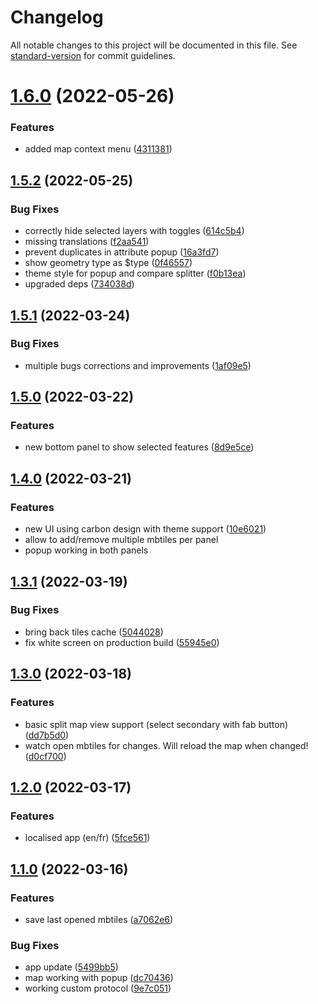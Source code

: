 # Changelog

All notable changes to this project will be documented in this file. See [standard-version](https://github.com/conventional-changelog/standard-version) for commit guidelines.

# [1.6.0](https://github.com/Akylas/mbview-rs/compare/v1.5.2...v1.6.0) (2022-05-26)


### Features

* added map context menu ([4311381](https://github.com/Akylas/mbview-rs/commit/4311381f11839a56fc100229874b4973ce2653d8))



## [1.5.2](https://github.com/Akylas/mbview-rs/compare/v1.5.1...v1.5.2) (2022-05-25)


### Bug Fixes

* correctly hide selected layers with toggles ([614c5b4](https://github.com/Akylas/mbview-rs/commit/614c5b44b75dba8c46c7b042ad5a661831c09bc0))
* missing translations ([f2aa541](https://github.com/Akylas/mbview-rs/commit/f2aa54169ec8a7d54f10248ed23b8809d1add24e))
* prevent duplicates in attribute popup ([16a3fd7](https://github.com/Akylas/mbview-rs/commit/16a3fd730cdd9c7b7ffbc2e889b4c42127e8c3bf))
* show geometry type as $type ([0f46557](https://github.com/Akylas/mbview-rs/commit/0f465579947822fbd5040a876814a9e3613e3b40))
* theme style for popup and compare splitter ([f0b13ea](https://github.com/Akylas/mbview-rs/commit/f0b13ea80c60975a59eb895a6d694162dc139a77))
* upgraded deps ([734038d](https://github.com/Akylas/mbview-rs/commit/734038df860d7549c0bee00584691da6591cf640))



## [1.5.1](https://github.com/Akylas/mbview-rs/compare/v1.5.0...v1.5.1) (2022-03-24)


### Bug Fixes

* multiple bugs corrections and improvements ([1af09e5](https://github.com/Akylas/mbview-rs/commit/1af09e5e07517c042ad1f9c01d79b03d3543228e))



## [1.5.0](https://github.com/Akylas/mbview-rs/compare/v1.4.0...v1.5.0) (2022-03-22)


### Features

* new bottom panel to show selected features ([8d9e5ce](https://github.com/Akylas/mbview-rs/commit/8d9e5ce5d6039132aad2b8752299a63a01b73509))



## [1.4.0](https://github.com/Akylas/mbview-rs/compare/v1.3.1...v1.4.0) (2022-03-21)


### Features

* new UI using carbon design with theme support ([10e6021](https://github.com/Akylas/mbview-rs/commit/10e60217a43aac78532f9574d890365fcc506a58))
* allow to add/remove multiple mbtiles per panel
* popup working in both panels

## [1.3.1](https://github.com/Akylas/mbview-rs/compare/v1.3.0...v1.3.1) (2022-03-19)


### Bug Fixes

* bring back tiles cache ([5044028](https://github.com/Akylas/mbview-rs/commit/5044028dee01384974d4e07b2ab68ba5437f4adf))
* fix white screen on production build ([55945e0](https://github.com/Akylas/mbview-rs/commit/55945e020270a5e03ccdfee3c42af397f36997cb))



## [1.3.0](https://github.com/Akylas/mbview-rs/compare/v1.2.0...v1.3.0) (2022-03-18)


### Features

* basic split map view support (select secondary with fab button) ([dd7b5d0](https://github.com/Akylas/mbview-rs/commit/dd7b5d0b19859d2cfc6b38450edea3f324dd278b))
* watch open mbtiles for changes. Will reload the map when changed! ([d0cf700](https://github.com/Akylas/mbview-rs/commit/d0cf70043c94cc9a160daebac7fc5e19e765f971))

## [1.2.0](https://github.com/Akylas/mbview-rs/compare/v1.1.0...v1.2.0) (2022-03-17)


### Features

* localised app (en/fr) ([5fce561](https://github.com/Akylas/mbview-rs/commit/5fce5611f98a9d671c8b143f652b3c8d9033de59))

## [1.1.0](https://github.com/farfromrefug/mbview-rs/compare/v1.0.0...v1.1.0) (2022-03-16)


### Features

* save last opened mbtiles ([a7062e6](https://github.com/farfromrefug/mbview-rs/commit/a7062e6d1d52fc9f09fef3ef6f94e1b3384a4a4e))


### Bug Fixes

* app update ([5499bb5](https://github.com/farfromrefug/mbview-rs/commit/5499bb519276269650bc1be7d42f7ea392aed065))
* map working with popup ([dc70436](https://github.com/farfromrefug/mbview-rs/commit/dc7043664485636e58e56ba97114295866a2e873))
* working custom protocol ([9e7c051](https://github.com/farfromrefug/mbview-rs/commit/9e7c0515f16c7d245ab29e0ad81ced361433e72f))
